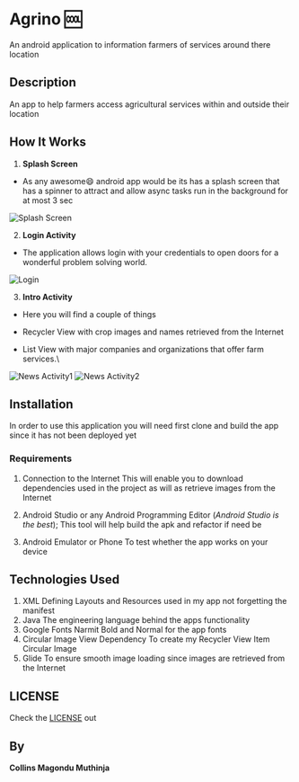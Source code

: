 # Agrino :cool:

An android application to information farmers of services around there location

## Description

An app to help farmers access agricultural services within and outside their location


## How It Works

1. **Splash Screen**
* As any awesome:smile: android app would be its has a splash screen
that has a spinner to attract and allow async tasks run in the background for
at most 3 sec

![Splash Screen](splash.png)

2. **Login Activity**

* The application allows login with your credentials to open doors for a wonderful
problem solving world.

![Login](login.png)

3. **Intro Activity**
* Here you will find a couple of things

* Recycler View with crop images and names retrieved from the Internet
* List View with major companies and organizations that offer farm services.\

![News Activity1](news1.png)
![News Activity2](news2.png)

## Installation

In order to use this application you will need first clone and build the app
since it has not been deployed yet

### **Requirements**

1. Connection to the Internet
This will enable you to download dependencies used in the project as will as
retrieve images from the Internet

2. Android Studio or any Android Programming Editor (*Android Studio is the best*);
This tool will help build the apk and refactor if need be

3. Android Emulator or Phone
To test whether the app works on your device


## Technologies Used
1. XML
Defining Layouts and Resources used in my app not forgetting the manifest
2. Java
The engineering language behind the apps functionality
3. Google Fonts
Narmit Bold and Normal for the app fonts
4. Circular Image View Dependency
To create my Recycler View Item Circular Image
5. Glide
To ensure smooth image loading since images are retrieved from the Internet


## LICENSE
Check the [LICENSE](LICENSE) out

## By
**Collins Magondu Muthinja**
